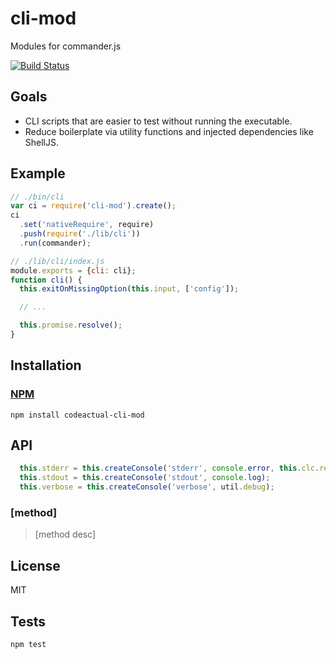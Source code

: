 # cli-mod

Modules for commander.js

[![Build Status](https://travis-ci.org/codeactual/cli-mod.png)](https://travis-ci.org/codeactual/cli-mod)

## Goals

* CLI scripts that are easier to test without running the executable.
* Reduce boilerplate via utility functions and injected dependencies like ShellJS.

## Example

```js
// ./bin/cli
var ci = require('cli-mod').create();
ci
  .set('nativeRequire', require)
  .push(require('./lib/cli'))
  .run(commander);

// ./lib/cli/index.js
module.exports = {cli: cli};
function cli() {
  this.exitOnMissingOption(this.input, ['config']);

  // ...

  this.promise.resolve();
}
```

## Installation

### [NPM](https://npmjs.org/package/codeactual-cli-mod)

    npm install codeactual-cli-mod

## API

```js
  this.stderr = this.createConsole('stderr', console.error, this.clc.red);
  this.stdout = this.createConsole('stdout', console.log);
  this.verbose = this.createConsole('verbose', util.debug);
```

### [method]

> [method desc]

## License

  MIT

## Tests

    npm test
